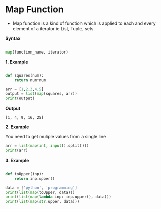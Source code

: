 # Map Function

- Map function is a kind of function which is applied to each and every element of a iterator ie List, Tuple, sets.

**Syntax**

```python

map(function_name, iterator)
```


**1. Example**

```python

def squares(num):
    return num*num

arr = [1,2,3,4,5]
output = list(map(squares, arr))
print(output)
```

**Output**

```
[1, 4, 9, 16, 25]
```

**2. Example**

You need to get muliple values from a single line

```python
arr = list(map(int, input().split()))
print(arr)
```

**3. Example**

```python

def toUpper(inp):
    return inp.upper()

data = ['python', 'programming']
print(list(map(toUpper, data)))
print(list(map(lambda inp: inp.upper(), data)))
print(list(map(str.upper, data)))
```